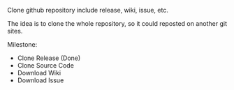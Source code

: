 Clone github repository include release, wiki, issue, etc.

The idea is to clone the whole repository, so it could reposted on another git sites.

Milestone:
* Clone Release (Done)
* Clone Source Code
* Download Wiki
* Download Issue
